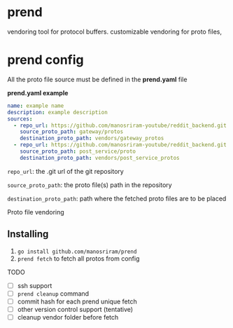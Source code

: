 # prend
vendoring tool for protocol buffers. customizable vendoring for proto files, 

# prend config
All the proto file source must be defined in the **prend.yaml** file

**prend.yaml example**
```yaml
name: example name
description: example description
sources:
  - repo_url: https://github.com/manosriram-youtube/reddit_backend.git
    source_proto_path: gateway/protos
    destination_proto_path: vendors/gateway_protos
  - repo_url: https://github.com/manosriram-youtube/reddit_backend.git
    source_proto_path: post_service/proto
    destination_proto_path: vendors/post_service_protos
```
`repo_url`: the .git url of the git repository

`source_proto_path`: the proto file(s) path in the repository

`destination_proto_path`: path where the fetched proto files are to be placed

Proto file vendoring

## Installing
1. `go install github.com/manosriram/prend`
2. `prend fetch` to fetch all protos from config


TODO
- [ ] ssh support
- [ ] `prend cleanup` command
- [ ] commit hash for each prend unique fetch
- [ ] other version control support (tentative)
- [ ] cleanup vendor folder before fetch
